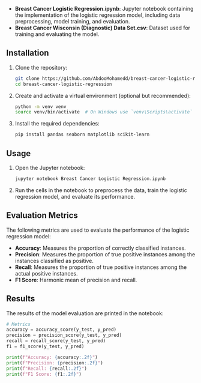 
- **Breast Cancer Logistic Regression.ipynb**: Jupyter notebook containing the implementation of the logistic regression model, including data preprocessing, model training, and evaluation.
- **Breast Cancer Wisconsin (Diagnostic) Data Set.csv**: Dataset used for training and evaluating the model.

## Installation

1. Clone the repository:
    ```sh
    git clone https://github.com/AbdooMohamedd/breast-cancer-logistic-regression.git
    cd breast-cancer-logistic-regression
    ```

2. Create and activate a virtual environment (optional but recommended):
    ```sh
    python -m venv venv
    source venv/bin/activate  # On Windows use `venv\Scripts\activate`
    ```

3. Install the required dependencies:
    ```sh
    pip install pandas seaborn matplotlib scikit-learn
    ```

## Usage

1. Open the Jupyter notebook:
    ```sh
    jupyter notebook Breast Cancer Logistic Regression.ipynb
    ```

2. Run the cells in the notebook to preprocess the data, train the logistic regression model, and evaluate its performance.

## Evaluation Metrics

The following metrics are used to evaluate the performance of the logistic regression model:

- **Accuracy**: Measures the proportion of correctly classified instances.
- **Precision**: Measures the proportion of true positive instances among the instances classified as positive.
- **Recall**: Measures the proportion of true positive instances among the actual positive instances.
- **F1 Score**: Harmonic mean of precision and recall.

## Results

The results of the model evaluation are printed in the notebook:

```python
# Metrics
accuracy = accuracy_score(y_test, y_pred)
precision = precision_score(y_test, y_pred)
recall = recall_score(y_test, y_pred)
f1 = f1_score(y_test, y_pred)

print(f"Accuracy: {accuracy:.2f}")
print(f"Precision: {precision:.2f}")
print(f"Recall: {recall:.2f}")
print(f"F1 Score: {f1:.2f}")